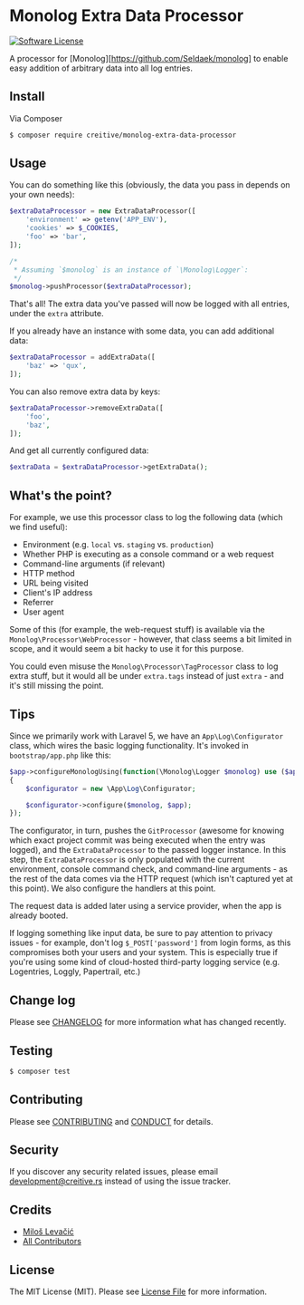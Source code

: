 # Monolog Extra Data Processor

[![Software License][ico-license]](LICENSE.md)

A processor for [Monolog][https://github.com/Seldaek/monolog] to enable easy addition of arbitrary data into all log entries.


## Install

Via Composer

``` bash
$ composer require creitive/monolog-extra-data-processor
```

## Usage

You can do something like this (obviously, the data you pass in depends on your own needs):

``` php
$extraDataProcessor = new ExtraDataProcessor([
    'environment' => getenv('APP_ENV'),
    'cookies' => $_COOKIES,
    'foo' => 'bar',
]);

/*
 * Assuming `$monolog` is an instance of `\Monolog\Logger`:
 */
$monolog->pushProcessor($extraDataProcessor);
```

That's all! The extra data you've passed will now be logged with all entries, under the `extra` attribute.

If you already have an instance with some data, you can add additional data:

``` php
$extraDataProcessor = addExtraData([
    'baz' => 'qux',
]);
```

You can also remove extra data by keys:

``` php
$extraDataProcessor->removeExtraData([
    'foo',
    'baz',
]);
```

And get all currently configured data:

``` php
$extraData = $extraDataProcessor->getExtraData();
```


## What's the point?

For example, we use this processor class to log the following data (which we find useful):

- Environment (e.g. `local` vs. `staging` vs. `production`)
- Whether PHP is executing as a console command or a web request
- Command-line arguments (if relevant)
- HTTP method
- URL being visited
- Client's IP address
- Referrer
- User agent

Some of this (for example, the web-request stuff) is available via the `Monolog\Processor\WebProcessor` - however, that class seems a bit limited in scope, and it would seem a bit hacky to use it for this purpose.

You could even misuse the `Monolog\Processor\TagProcessor` class to log extra stuff, but it would all be under `extra.tags` instead of just `extra` - and it's still missing the point.


## Tips

Since we primarily work with Laravel 5, we have an `App\Log\Configurator` class, which wires the basic logging functionality. It's invoked in `bootstrap/app.php` like this:

```php
$app->configureMonologUsing(function(\Monolog\Logger $monolog) use ($app)
{
    $configurator = new \App\Log\Configurator;

    $configurator->configure($monolog, $app);
});
```

The configurator, in turn, pushes the `GitProcessor` (awesome for knowing which exact project commit was being executed when the entry was logged), and the `ExtraDataProcessor` to the passed logger instance. In this step, the `ExtraDataProcessor` is only populated with the current environment, console command check, and command-line arguments - as the rest of the data comes via the HTTP request (which isn't captured yet at this point). We also configure the handlers at this point.

The request data is added later using a service provider, when the app is already booted.

If logging something like input data, be sure to pay attention to privacy issues - for example, don't log `$_POST['password']` from login forms, as this compromises both your users and your system. This is especially true if you're using some kind of cloud-hosted third-party logging service (e.g. Logentries, Loggly, Papertrail, etc.)


## Change log

Please see [CHANGELOG](CHANGELOG.md) for more information what has changed recently.


## Testing

``` bash
$ composer test
```


## Contributing

Please see [CONTRIBUTING](CONTRIBUTING.md) and [CONDUCT](CONDUCT.md) for details.


## Security

If you discover any security related issues, please email development@creitive.rs instead of using the issue tracker.


## Credits

- [Miloš Levačić][link-author]
- [All Contributors][link-contributors]


## License

The MIT License (MIT). Please see [License File](LICENSE.md) for more information.

[ico-license]: https://img.shields.io/badge/license-MIT-brightgreen.svg?style=flat-square

[link-author]: https://github.com/levacic
[link-contributors]: ../../contributors
